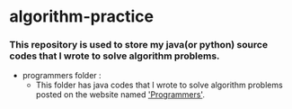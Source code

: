 # algorithm-practice  

### This repository is used to store my java(or python) source codes that I wrote to solve algorithm problems.

* programmers folder :
  - This folder has java codes that I wrote to solve algorithm problems posted on the website named ['Programmers'](https://programmers.co.kr/learn/challenges).
